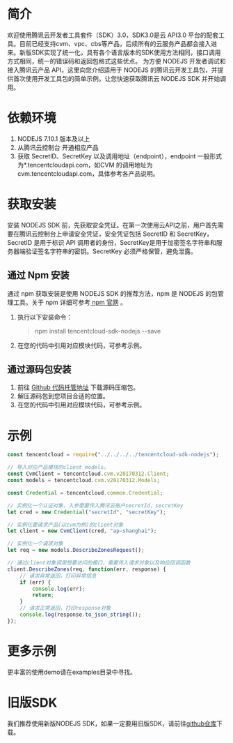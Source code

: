 # 简介
欢迎使用腾讯云开发者工具套件（SDK）3.0，SDK3.0是云 API3.0 平台的配套工具。目前已经支持cvm、vpc、cbs等产品，后续所有的云服务产品都会接入进来。新版SDK实现了统一化，具有各个语言版本的SDK使用方法相同，接口调用方式相同，统一的错误码和返回包格式这些优点。
为方便 NODEJS 开发者调试和接入腾讯云产品 API，这里向您介绍适用于 NODEJS 的腾讯云开发工具包，并提供首次使用开发工具包的简单示例。让您快速获取腾讯云 NODEJS SDK 并开始调用。
# 依赖环境
1. NODEJS 7.10.1 版本及以上
2. 从腾讯云控制台 开通相应产品
3. 获取 SecretID、SecretKey 以及调用地址（endpoint），endpoint 一般形式为*.tencentcloudapi.com，如CVM 的调用地址为 cvm.tencentcloudapi.com，具体参考各产品说明。

# 获取安装
安装 NODEJS SDK 前，先获取安全凭证。在第一次使用云API之前，用户首先需要在腾讯云控制台上申请安全凭证，安全凭证包括 SecretID 和 SecretKey， SecretID 是用于标识 API 调用者的身份，SecretKey是用于加密签名字符串和服务器端验证签名字符串的密钥。SecretKey 必须严格保管，避免泄露。
## 通过 Npm 安装
通过 npm 获取安装是使用 NODEJS SDK 的推荐方法，npm 是 NODEJS 的包管理工具。关于 npm 详细可参考[ npm 官网](https://www.npmjs.com/) 。
1. 执行以下安装命令：
    > npm install tencentcloud-sdk-nodejs --save
2. 在您的代码中引用对应模块代码，可参考示例。

## 通过源码包安装
1. 前往 [Github 代码托管地址](https://github.com/tencentcloud/tencentcloud-sdk-nodejs) 下载源码压缩包。
2. 解压源码包到您项目合适的位置。
3. 在您的代码中引用对应模块代码，可参考示例。

# 示例
```js
const tencentcloud = require("../../../../tencentcloud-sdk-nodejs");

// 导入对应产品模块的client models。
const CvmClient = tencentcloud.cvm.v20170312.Client;
const models = tencentcloud.cvm.v20170312.Models;

const Credential = tencentcloud.common.Credential;

// 实例化一个认证对象，入参需要传入腾讯云账户secretId，secretKey
let cred = new Credential("secretId", "secretKey");

// 实例化要请求产品(以cvm为例)的client对象
let client = new CvmClient(cred, "ap-shanghai");

// 实例化一个请求对象
let req = new models.DescribeZonesRequest();

// 通过client对象调用想要访问的接口，需要传入请求对象以及响应回调函数
client.DescribeZones(req, function(err, response) {
    // 请求异常返回，打印异常信息
    if (err) {
        console.log(err);
        return;
    }
    // 请求正常返回，打印response对象
    console.log(response.to_json_string());
});
```
# 更多示例
更丰富的使用demo请在examples目录中寻找。

# 旧版SDK
我们推荐使用新版NODEJS SDK，如果一定要用旧版SDK，请前往[github仓库](https://github.com/CFETeam/qcloudapi-sdk)下载。
